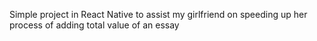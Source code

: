 Simple project in React Native to assist my girlfriend on speeding up her process of adding total value of an essay